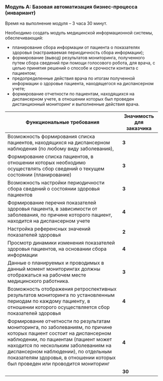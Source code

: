 ### Модуль А: Базовая автоматизация бизнес-процесса (инвариант)

Время на выполнение модуля – 3 часа 30 минут.

Необходимо создать модуль медицинской информационной системы, обеспечивающий:

- планирование сбора информации от пациента о показателях здоровья (настраиваемая периодичность сбора информации);
- формирование (вывод) результатов мониторинга, полученного путем сбора сведений при помощи голосового робота, для врача, с целью принятия решений о способе и срочности контакта с пациентом;
- предопределенные действия врача по итогам полученной информации о здоровье пациента, находящегося на диспансерном учете;
- формирование отчетности по пациентам, находящихся на диспансерном учете, в отношении которых был проведен дистанционный мониторинг и выполненные действия врача.

| **Функциональные требования** | **Значимость для заказчика** |
| --- | --- |
| Возможность формирования списка пациентов, находящихся на диспансерном наблюдения (по любому виду заболевания), | **3** |
| Формирование списка пациентов, в отношении которых необходимо осуществлять сбор сведений о текущем состоянии (планирование) | **3** |
| Возможность настройки периодичности сбора сведений о состоянии здоровья пациентов | **3** |
| Формирование перечня показателей здоровья пациента, в зависимости от заболевания, по причине которого пациент, находится на диспансерном учете | **4** |
| Настройка референсных значений показателей здоровья | **2** |
| Просмотр динамики изменения показателей здоровья пациентов, на основании сбора информации | **4** |
| Данные о планируемых и проводимых в данный момент мониторингах должны отображаться на рабочем месте медицинского работника. | **3** |
| Возможность отображения ретроспективных результатов мониторинга по установленным периодам по каждому пациенту, в отношении которого осуществляется сбор показателей здоровья | **4** |
| Формирование отчетности по результатам мониторинга, по заболеваниям, по причине которых пациент состоит на диспансерном наблюдении, по пациентам (пациент может находится по нескольким заболеваниям на диспансерном наблюдении), по отдельным показателям здоровья, в отношении которых был проведен или проводится мониторинг | **4** |
|     | **30** |